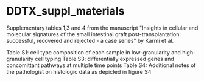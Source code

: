 # DDTX_suppl_materials

Supplementary tables 1,3 and 4 from the manuscript "Insights in cellular and molecular signatures of the small intestinal graft post-transplantation: successful, recovered and rejected - a case series" by Karmi et al.

Table S1: cell type composition of each sample in low-granularity and high-granularity cell typing
Table S3: differentially expressed genes and concomittant pathways at multiple time points
Table S4: Additional notes of the pathologist on histologic data as depicted in figure S4
